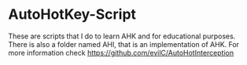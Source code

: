 # AutoHotKey-Script
These are scripts that I do to learn AHK and for educational purposes.
There is also a folder named AHI, that is an implementation of AHK. For more information check https://github.com/evilC/AutoHotInterception
